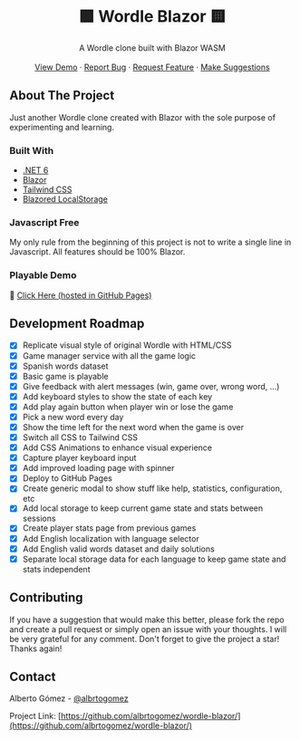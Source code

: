 <h1 align="center">🟩 Wordle Blazor 🟨</h1>

  <p align="center">
    A Wordle clone built with Blazor WASM
    <br />
    <br />
    <a href="http://albrtogomez.github.io/wordle-blazor">View Demo</a>
    ·
    <a href="https://github.com/albrtogomez/wordle-blazor/issues">Report Bug</a>
    ·
    <a href="https://github.com/albrtogomez/wordle-blazor/issues">Request Feature</a>
    ·
    <a href="https://github.com/albrtogomez/wordle-blazor/issues">Make Suggestions</a>
  </p>
</div>

<!-- ABOUT THE PROJECT -->
## About The Project

Just another Wordle clone created with Blazor with the sole purpose of experimenting and learning.

### Built With

* [.NET 6](https://docs.microsoft.com/es-es/dotnet/core/whats-new/dotnet-6)
* [Blazor](https://dotnet.microsoft.com/en-us/apps/aspnet/web-apps/blazor)
* [Tailwind CSS](https://tailwindcss.com/)
* [Blazored LocalStorage](https://github.com/Blazored/LocalStorage)

### Javascript Free

My only rule from the beginning of this project is not to write a single line in Javascript. All features should be 100% Blazor.

### Playable Demo

🚀 [Click Here (hosted in GitHub Pages)](http://albrtogomez.github.io/wordle-blazor)

<!-- ROADMAP -->
## Development Roadmap

- [x] Replicate visual style of original Wordle with HTML/CSS
- [x] Game manager service with all the game logic
- [x] Spanish words dataset
- [x] Basic game is playable
- [x] Give feedback with alert messages (win, game over, wrong word, ...)
- [x] Add keyboard styles to show the state of each key
- [x] Add play again button when player win or lose the game
- [x] Pick a new word every day
- [x] Show the time left for the next word when the game is over
- [x] Switch all CSS to Tailwind CSS
- [x] Add CSS Animations to enhance visual experience
- [x] Capture player keyboard input
- [x] Add improved loading page with spinner
- [x] Deploy to GitHub Pages
- [x] Create generic modal to show stuff like help, statistics, configuration, etc
- [x] Add local storage to keep current game state and stats between sessions
- [x] Create player stats page from previous games
- [x] Add English localization with language selector
- [x] Add English valid words dataset and daily solutions
- [x] Separate local storage data for each language to keep game state and stats independent

<!-- CONTRIBUTING -->
## Contributing

If you have a suggestion that would make this better, please fork the repo and create a pull request or simply open an issue with your thoughts. I will be very grateful for any comment.
Don't forget to give the project a star! Thanks again!

<!-- CONTACT -->
## Contact

Alberto Gómez - [@albrtogomez](https://twitter.com/albrtogomez)

Project Link: [https://github.com/albrtogomez/wordle-blazor/](https://github.com/albrtogomez/wordle-blazor/)
